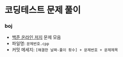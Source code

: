 # 코딩테스트 문제 풀이 
### boj
- [백준 온라인 저지](https://www.acmicpc.net) 문제 모음
- 파일명: `문제번호.cpp`
- 커밋 메세지: `[해결한 날짜-풀이 횟수] + 문제번호 + 문제제목`


